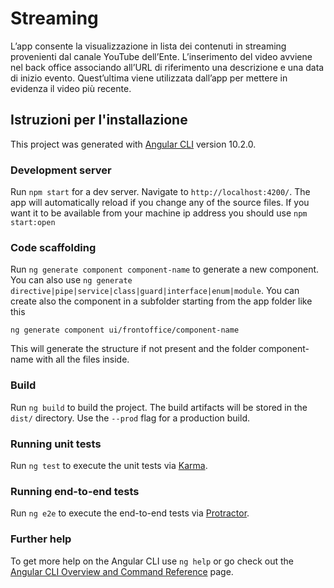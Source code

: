 # Streaming
L’app consente la visualizzazione in lista dei contenuti in streaming provenienti dal canale YouTube dell’Ente.
L’inserimento del video avviene nel back office associando all’URL di riferimento una descrizione e una data di inizio evento. Quest’ultima viene utilizzata dall’app per mettere in evidenza il video più recente.

## Istruzioni per l'installazione
This project was generated with [Angular CLI](https://github.com/angular/angular-cli) version 10.2.0.

### Development server

Run `npm start` for a dev server. Navigate to `http://localhost:4200/`. The app will automatically reload if you change any of the source files.
If you want it to be available from your machine ip address you should use `npm start:open` 

### Code scaffolding

Run `ng generate component component-name` to generate a new component. You can also use `ng generate directive|pipe|service|class|guard|interface|enum|module`.
You can create also the component in a subfolder starting from the app folder like this
```
ng generate component ui/frontoffice/component-name
```
This will generate the structure if not present and the folder component-name with all the files inside.

### Build

Run `ng build` to build the project. The build artifacts will be stored in the `dist/` directory. Use the `--prod` flag for a production build.

### Running unit tests

Run `ng test` to execute the unit tests via [Karma](https://karma-runner.github.io).

### Running end-to-end tests

Run `ng e2e` to execute the end-to-end tests via [Protractor](http://www.protractortest.org/).

### Further help

To get more help on the Angular CLI use `ng help` or go check out the [Angular CLI Overview and Command Reference](https://angular.io/cli) page.
